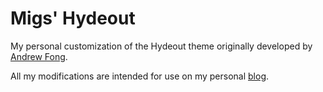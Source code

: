 # Migs' Hydeout

My personal customization of the Hydeout theme originally developed by [Andrew Fong](https://github.com/fongandrew/hydeout).

All my modifications are intended for use on my personal [blog](https://miguelanunes.github.io/).

